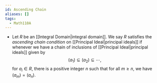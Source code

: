 ```yaml
---
id: Ascending Chain
aliases: []
tags:
  - Math110A
---
```


- Let $R$ be an [[Integral Domain|integral domain]]. We say $R$ satisfies the
  _ascending chain condition_ on [[Principal Ideal|principal ideals]] if
  whenever we have a chain of inclusions of [[Principal Ideal|principal ideals]]
  given by
  $$
    (a_1)\subseteq (a_2) \subseteq \dotsb,
  $$
  for $a_i\in R$, there is a positive integer $n$ such that for all $m\geq n$,
  we have $(a_m) = (a_n)$.
